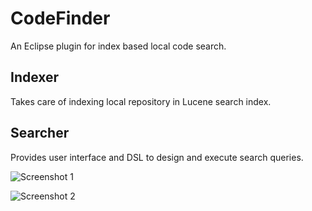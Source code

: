# CodeFinder

An Eclipse plugin for index based local code search.

## Indexer
Takes care of indexing local repository in Lucene search index.

## Searcher
Provides user interface and DSL to design and execute search queries.

![Screenshot 1](https://raw.github.com/tobiasb/CodeFinder/master/misc/src/codesearcher_ui01.PNG)

![Screenshot 2](https://raw.github.com/tobiasb/CodeFinder/master/misc/src/codesearcher_ui04.PNG)
